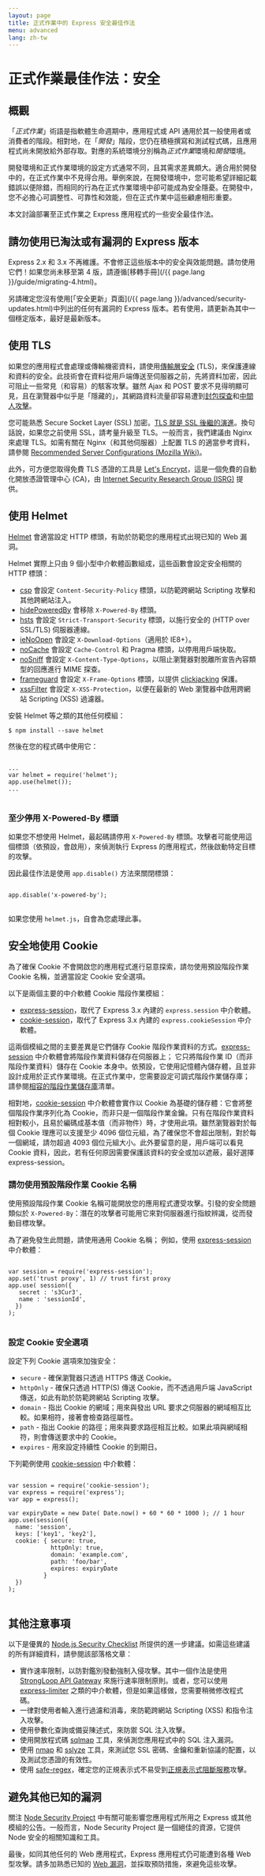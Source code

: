```yaml
---
layout: page
title: 正式作業中的 Express 安全最佳作法
menu: advanced
lang: zh-tw
---
```


# 正式作業最佳作法：安全

## 概觀

「*正式作業*」術語是指軟體生命週期中，應用程式或 API 通用於其一般使用者或消費者的階段。相對地，在「*開發*」階段，您仍在積極撰寫和測試程式碼，且應用程式尚未開放給外部存取。對應的系統環境分別稱為*正式作業*環境和*開發*環境。

開發環境和正式作業環境的設定方式通常不同，且其需求差異頗大。適合用於開發中的，在正式作業中不見得合用。舉例來說，在開發環境中，您可能希望詳細記載錯誤以便除錯，而相同的行為在正式作業環境中卻可能成為安全隱憂。在開發中，您不必擔心可調整性、可靠性和效能，但在正式作業中這些顧慮相形重要。

本文討論部署至正式作業之 Express 應用程式的一些安全最佳作法。

## 請勿使用已淘汰或有漏洞的 Express 版本

Express 2.x 和 3.x 不再維護。不會修正這些版本中的安全與效能問題。請勿使用它們！如果您尚未移至第 4 版，請遵循[移轉手冊](/{{ page.lang }}/guide/migrating-4.html)。

另請確定您沒有使用[「安全更新」頁面](/{{ page.lang }}/advanced/security-updates.html)中列出的任何有漏洞的 Express 版本。若有使用，請更新為其中一個穩定版本，最好是最新版本。

## 使用 TLS

如果您的應用程式會處理或傳輸機密資料，請使用[傳輸層安全](https://en.wikipedia.org/wiki/Transport_Layer_Security) (TLS)，來保護連線和資料的安全。此技術會在資料從用戶端傳送至伺服器之前，先將資料加密，因此可阻止一些常見（和容易）的駭客攻擊。雖然 Ajax 和 POST 要求不見得明顯可見，且在瀏覽器中似乎是「隱藏的」，其網路資料流量卻容易遭到[封包探查](https://en.wikipedia.org/wiki/Packet_analyzer)和[中間人攻擊](https://en.wikipedia.org/wiki/Man-in-the-middle_attack)。

您可能熟悉 Secure Socket Layer (SSL) 加密。[TLS 就是 SSL 後繼的演進](https://msdn.microsoft.com/en-us/library/windows/desktop/aa380515(v=vs.85).aspx)。換句話說，如果您之前使用 SSL，請考量升級至 TLS。一般而言，我們建議由 Nginx 來處理 TLS。如需有關在 Nginx（和其他伺服器）上配置 TLS 的適當參考資料，請參閱 [Recommended Server Configurations (Mozilla Wiki)](https://wiki.mozilla.org/Security/Server_Side_TLS#Recommended_Server_Configurations)。

此外，可方便您取得免費 TLS 憑證的工具是 [Let's Encrypt](https://letsencrypt.org/about/)，這是一個免費的自動化開放憑證管理中心 (CA)，由 [Internet Security Research Group (ISRG)](https://letsencrypt.org/isrg/) 提供。

## 使用 Helmet

[Helmet](https://www.npmjs.com/package/helmet) 會適當設定 HTTP 標頭，有助於防範您的應用程式出現已知的 Web 漏洞。

Helmet 實際上只由 9 個小型中介軟體函數組成，這些函數會設定安全相關的 HTTP 標頭：

* [csp](https://github.com/helmetjs/csp) 會設定 `Content-Security-Policy` 標頭，以防範跨網站 Scripting 攻擊和其他跨網站注入。
* [hidePoweredBy](https://github.com/helmetjs/hide-powered-by) 會移除 `X-Powered-By` 標頭。
* [hsts](https://github.com/helmetjs/hsts) 會設定 `Strict-Transport-Security` 標頭，以施行安全的 (HTTP over SSL/TLS) 伺服器連線。
* [ieNoOpen](https://github.com/helmetjs/ienoopen) 會設定 `X-Download-Options`（適用於 IE8+）。
* [noCache](https://github.com/helmetjs/nocache) 會設定 `Cache-Control` 和 Pragma 標頭，以停用用戶端快取。
* [noSniff](https://github.com/helmetjs/dont-sniff-mimetype) 會設定 `X-Content-Type-Options`，以阻止瀏覽器對脫離所宣告內容類型的回應進行 MIME 探查。
* [frameguard](https://github.com/helmetjs/frameguard) 會設定 `X-Frame-Options` 標頭，以提供 [clickjacking](https://www.owasp.org/index.php/Clickjacking) 保護。
* [xssFilter](https://github.com/helmetjs/x-xss-protection) 會設定 `X-XSS-Protection`，以便在最新的 Web 瀏覽器中啟用跨網站 Scripting (XSS) 過濾器。

安裝 Helmet 等之類的其他任何模組：

```console
$ npm install --save helmet
```

然後在您的程式碼中使用它：

<pre>
<code class="language-javascript" translate="no">
...
var helmet = require('helmet');
app.use(helmet());
...
</code>
</pre>

### 至少停用 X-Powered-By 標頭

如果您不想使用 Helmet，最起碼請停用 `X-Powered-By` 標頭。攻擊者可能使用這個標頭（依預設，會啟用），來偵測執行 Express 的應用程式，然後啟動特定目標的攻擊。

因此最佳作法是使用 `app.disable()` 方法來關閉標頭：

<pre>
<code class="language-javascript" translate="no">
app.disable('x-powered-by');
</code>
</pre>

如果您使用 `helmet.js`，自會為您處理此事。

## 安全地使用 Cookie

為了確保 Cookie 不會開啟您的應用程式進行惡意探索，請勿使用預設階段作業 Cookie 名稱，並適當設定 Cookie 安全選項。

以下是兩個主要的中介軟體 Cookie 階段作業模組：

* [express-session](https://www.npmjs.com/package/express-session)，取代了 Express 3.x 內建的 `express.session` 中介軟體。
* [cookie-session](https://www.npmjs.com/package/cookie-session)，取代了 Express 3.x 內建的 `express.cookieSession` 中介軟體。

這兩個模組之間的主要差異是它們儲存 Cookie 階段作業資料的方式。[express-session](https://www.npmjs.com/package/express-session) 中介軟體會將階段作業資料儲存在伺服器上；
它只將階段作業 ID（而非階段作業資料）儲存在 Cookie 本身中。依預設，它使用記憶體內儲存體，且並非設計成用於正式作業環境。在正式作業中，您需要設定可調式階段作業儲存庫；
請參閱[相容的階段作業儲存庫](https://github.com/expressjs/session#compatible-session-stores)清單。

相對地，[cookie-session](https://www.npmjs.com/package/cookie-session) 中介軟體會實作以 Cookie 為基礎的儲存體：它會將整個階段作業序列化為 Cookie，而非只是一個階段作業金鑰。只有在階段作業資料相對較小，且易於編碼成基本值（而非物件）時，才使用此項。雖然瀏覽器對於每個 Cookie 理應可以支援至少
4096 個位元組，為了確保您不會超出限制，對於每一個網域，請勿超過 4093 個位元組大小。此外要留意的是，用戶端可以看見 Cookie 資料，因此，若有任何原因需要保護該資料的安全或加以遮蔽，最好選擇 express-session。

### 請勿使用預設階段作業 Cookie 名稱

使用預設階段作業 Cookie 名稱可能開放您的應用程式遭受攻擊。引發的安全問題類似於 `X-Powered-By`：潛在的攻擊者可能用它來對伺服器進行指紋辨識，從而發動目標攻擊。

為了避免發生此問題，請使用通用 Cookie 名稱；
例如，使用 [express-session](https://www.npmjs.com/package/express-session) 中介軟體：

<pre>
<code class="language-javascript" translate="no">
var session = require('express-session');
app.set('trust proxy', 1) // trust first proxy
app.use( session({
   secret : 's3Cur3',
   name : 'sessionId',
  })
);
</code>
</pre>

### 設定 Cookie 安全選項

設定下列 Cookie 選項來加強安全：

* `secure` - 確保瀏覽器只透過 HTTPS 傳送 Cookie。
* `httpOnly` - 確保只透過 HTTP(S) 傳送 Cookie，而不透過用戶端 JavaScript 傳送，如此有助於防範跨網站 Scripting 攻擊。
* `domain` - 指出 Cookie 的網域；用來與發出 URL 要求之伺服器的網域相互比較。如果相符，接著會檢查路徑屬性。
* `path` - 指出 Cookie 的路徑；用來與要求路徑相互比較。如果此項與網域相符，則會傳送要求中的 Cookie。
* `expires` - 用來設定持續性 Cookie 的到期日。

下列範例使用 [cookie-session](https://www.npmjs.com/package/cookie-session) 中介軟體：

<pre>
<code class="language-javascript" translate="no">
var session = require('cookie-session');
var express = require('express');
var app = express();

var expiryDate = new Date( Date.now() + 60 * 60 * 1000 ); // 1 hour
app.use(session({
  name: 'session',
  keys: ['key1', 'key2'],
  cookie: { secure: true,
            httpOnly: true,
            domain: 'example.com',
            path: 'foo/bar',
            expires: expiryDate
          }
  })
);
</code>
</pre>

## 其他注意事項

以下是優異的 [Node.js Security Checklist](https://blog.risingstack.com/node-js-security-checklist/) 所提供的進一步建議。如需這些建議的所有詳細資料，請參閱該部落格文章：

* 實作速率限制，以防對鑑別發動強制入侵攻擊。其中一個作法是使用 [StrongLoop API Gateway](https://strongloop.com/node-js/api-gateway/) 來施行速率限制原則。或者，您可以使用 [express-limiter](https://www.npmjs.com/package/express-limiter) 之類的中介軟體，但是如果這樣做，您需要稍微修改程式碼。
* 一律對使用者輸入進行過濾和消毒，來防範跨網站 Scripting (XSS) 和指令注入攻擊。
* 使用參數化查詢或備妥陳述式，來防禦 SQL 注入攻擊。
* 使用開放程式碼 [sqlmap](http://sqlmap.org/) 工具，來偵測您應用程式中的 SQL 注入漏洞。
* 使用 [nmap](https://nmap.org/) 和 [sslyze](https://github.com/nabla-c0d3/sslyze) 工具，來測試您 SSL 密碼、金鑰和重新協議的配置，以及測試您憑證的有效性。
* 使用 [safe-regex](https://www.npmjs.com/package/safe-regex)，確定您的正規表示式不易受到[正規表示式阻斷服務](https://www.owasp.org/index.php/Regular_expression_Denial_of_Service_-_ReDoS)攻擊。

## 避免其他已知的漏洞

關注 [Node Security Project](https://npmjs.com/advisories) 中有關可能影響您應用程式所用之 Express 或其他模組的公告。一般而言，Node Security Project 是一個絕佳的資源，它提供 Node 安全的相關知識和工具。

最後，如同其他任何的 Web 應用程式，Express 應用程式仍可能遭到各種 Web 型攻擊。請多加熟悉已知的 [Web 漏洞](https://www.owasp.org/www-project-top-ten/)，並採取預防措施，來避免這些攻擊。
